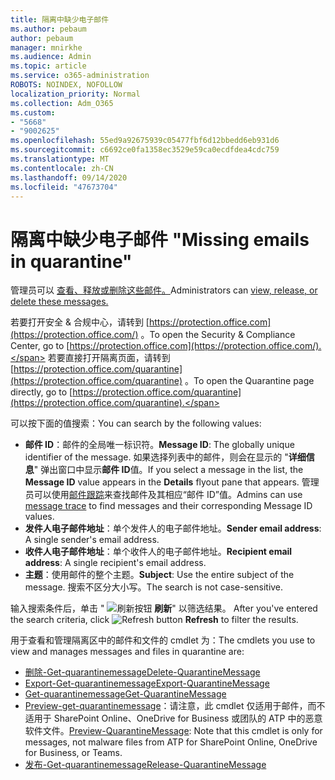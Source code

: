 ```yaml
---
title: 隔离中缺少电子邮件
ms.author: pebaum
author: pebaum
manager: mnirkhe
ms.audience: Admin
ms.topic: article
ms.service: o365-administration
ROBOTS: NOINDEX, NOFOLLOW
localization_priority: Normal
ms.collection: Adm_O365
ms.custom:
- "5668"
- "9002625"
ms.openlocfilehash: 55ed9a92675939c05477fbf6d12bbedd6eb931d6
ms.sourcegitcommit: c6692ce0fa1358ec3529e59ca0ecdfdea4cdc759
ms.translationtype: MT
ms.contentlocale: zh-CN
ms.lasthandoff: 09/14/2020
ms.locfileid: "47673704"
---
```

# <a name="missing-emails-in-quarantine"></a><span data-ttu-id="72d1c-102">隔离中缺少电子邮件 "</span><span class="sxs-lookup"><span data-stu-id="72d1c-102">Missing emails in quarantine"</span></span>

<span data-ttu-id="72d1c-103">管理员可以 [查看、释放或删除这些邮件。](https://docs.microsoft.com/microsoft-365/security/office-365-security/manage-quarantined-messages-and-files?view=o365-worldwide)</span><span class="sxs-lookup"><span data-stu-id="72d1c-103">Administrators can [view, release, or delete these messages.](https://docs.microsoft.com/microsoft-365/security/office-365-security/manage-quarantined-messages-and-files?view=o365-worldwide)</span></span>

<span data-ttu-id="72d1c-104">若要打开安全 & 合规中心，请转到 [https://protection.office.com](https://protection.office.com/) 。</span><span class="sxs-lookup"><span data-stu-id="72d1c-104">To open the Security & Compliance Center, go to [https://protection.office.com](https://protection.office.com/).</span></span> <span data-ttu-id="72d1c-105">若要直接打开隔离页面，请转到 [https://protection.office.com/quarantine](https://protection.office.com/quarantine) 。</span><span class="sxs-lookup"><span data-stu-id="72d1c-105">To open the Quarantine page directly, go to [https://protection.office.com/quarantine](https://protection.office.com/quarantine).</span></span>  

<span data-ttu-id="72d1c-106">可以按下面的值搜索：</span><span class="sxs-lookup"><span data-stu-id="72d1c-106">You can search by the following values:</span></span>  

- <span data-ttu-id="72d1c-107">**邮件 ID**：邮件的全局唯一标识符。</span><span class="sxs-lookup"><span data-stu-id="72d1c-107">**Message ID**: The globally unique identifier of the message.</span></span> <span data-ttu-id="72d1c-108">如果选择列表中的邮件，则会在显示的 "**详细信息**" 弹出窗口中显示**邮件 ID**值。</span><span class="sxs-lookup"><span data-stu-id="72d1c-108">If you select a message in the list, the  **Message ID**  value appears in the  **Details**  flyout pane that appears.</span></span> <span data-ttu-id="72d1c-109">管理员可以使用[邮件跟踪](https://docs.microsoft.com/microsoft-365/security/office-365-security/message-trace-scc?view=o365-worldwide)来查找邮件及其相应“邮件 ID”值。</span><span class="sxs-lookup"><span data-stu-id="72d1c-109">Admins can use [message trace](https://docs.microsoft.com/microsoft-365/security/office-365-security/message-trace-scc?view=o365-worldwide) to find messages and their corresponding Message ID values.</span></span>
- <span data-ttu-id="72d1c-110">**发件人电子邮件地址**：单个发件人的电子邮件地址。</span><span class="sxs-lookup"><span data-stu-id="72d1c-110">**Sender email address**: A single sender's email address.</span></span>
- <span data-ttu-id="72d1c-111">**收件人电子邮件地址**：单个收件人的电子邮件地址。</span><span class="sxs-lookup"><span data-stu-id="72d1c-111">**Recipient email address**: A single recipient's email address.</span></span>
- <span data-ttu-id="72d1c-112">**主题**：使用邮件的整个主题。</span><span class="sxs-lookup"><span data-stu-id="72d1c-112">**Subject**: Use the entire subject of the message.</span></span> <span data-ttu-id="72d1c-113">搜索不区分大小写。</span><span class="sxs-lookup"><span data-stu-id="72d1c-113">The search is not case-sensitive.</span></span>

<span data-ttu-id="72d1c-114">输入搜索条件后，单击 " ![ 刷新按钮 ](https://docs.microsoft.com/microsoft-365/media/scc-quarantine-refresh.png?view=o365-worldwide) **刷新**" 以筛选结果。  </span><span class="sxs-lookup"><span data-stu-id="72d1c-114">After you've entered the search criteria, click  ![Refresh button](https://docs.microsoft.com/microsoft-365/media/scc-quarantine-refresh.png?view=o365-worldwide)  **Refresh**  to filter the results.</span></span>

<span data-ttu-id="72d1c-115">用于查看和管理隔离区中的邮件和文件的 cmdlet 为：</span><span class="sxs-lookup"><span data-stu-id="72d1c-115">The cmdlets you use to view and manages messages and files in quarantine are:</span></span>
- [<span data-ttu-id="72d1c-116">删除-Get-quarantinemessage</span><span class="sxs-lookup"><span data-stu-id="72d1c-116">Delete-QuarantineMessage</span></span>](https://docs.microsoft.com/powershell/module/exchange/delete-quarantinemessage)
- [<span data-ttu-id="72d1c-117">Export-Get-quarantinemessage</span><span class="sxs-lookup"><span data-stu-id="72d1c-117">Export-QuarantineMessage</span></span>](https://docs.microsoft.com/powershell/module/exchange/export-quarantinemessage)
- [<span data-ttu-id="72d1c-118">Get-quarantinemessage</span><span class="sxs-lookup"><span data-stu-id="72d1c-118">Get-QuarantineMessage</span></span>](https://docs.microsoft.com/powershell/module/exchange/get-quarantinemessage)
- <span data-ttu-id="72d1c-119">[Preview-get-quarantinemessage](https://docs.microsoft.com/powershell/module/exchange/preview-quarantinemessage)：请注意，此 cmdlet 仅适用于邮件，而不适用于 SharePoint Online、OneDrive for Business 或团队的 ATP 中的恶意软件文件。</span><span class="sxs-lookup"><span data-stu-id="72d1c-119">[Preview-QuarantineMessage](https://docs.microsoft.com/powershell/module/exchange/preview-quarantinemessage): Note that this cmdlet is only for messages, not malware files from ATP for SharePoint Online, OneDrive for Business, or Teams.</span></span>
- [<span data-ttu-id="72d1c-120">发布-Get-quarantinemessage</span><span class="sxs-lookup"><span data-stu-id="72d1c-120">Release-QuarantineMessage</span></span>](https://docs.microsoft.com/powershell/module/exchange/release-quarantinemessage)